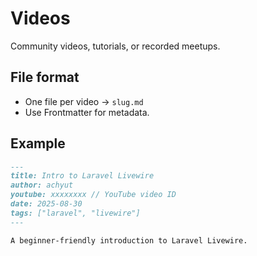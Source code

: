 # Videos

Community videos, tutorials, or recorded meetups.

## File format
- One file per video → `slug.md`
- Use Frontmatter for metadata.

## Example
```markdown
---
title: Intro to Laravel Livewire
author: achyut
youtube: xxxxxxxx // YouTube video ID
date: 2025-08-30
tags: ["laravel", "livewire"]
---

A beginner-friendly introduction to Laravel Livewire.
```